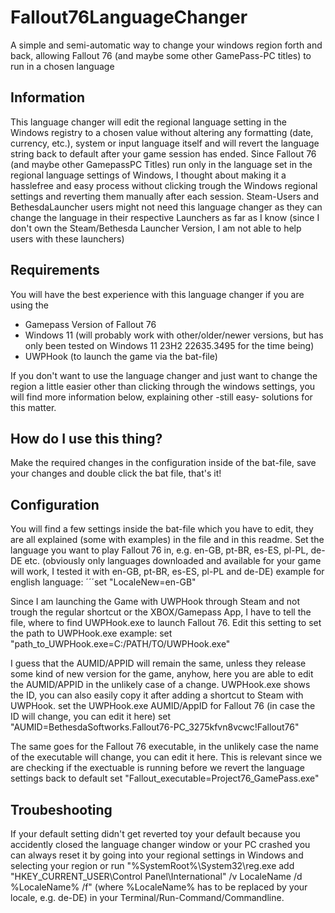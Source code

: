 # Fallout76LanguageChanger
A simple and semi-automatic way to change your windows region forth and back, allowing Fallout 76 (and maybe some other GamePass-PC titles) to run in a chosen language

## Information
This language changer will edit the regional language setting in the Windows registry to a chosen value without altering any formatting (date, currency, etc.), system or input language itself and will revert the language string back to default after your game session has ended.
Since Fallout 76 (and maybe other GamepassPC Titles) run only in the language set in the regional language settings of Windows, I thought about making it a hasslefree and easy process without clicking trough the Windows regional settings and reverting them manually after each session.
Steam-Users and BethesdaLauncher users might not need this language changer as they can change the language in their respective Launchers as far as I know (since I don't own the Steam/Bethesda Launcher Version, I am not able to help users with these launchers)

## Requirements
You will have the best experience with this language changer if you are using the 
- Gamepass Version of Fallout 76
- Windows 11 (will probably work with other/older/newer versions, but has only been tested on Windows 11 23H2 22635.3495 for the time being)
- UWPHook (to launch the game via the bat-file)

If you don't want to use the language changer and just want to change the region a little easier other than clicking through the windows settings, you will find more information below, explaining other -still easy- solutions for this matter.

## How do I use this thing?
Make the required changes in the configuration inside of the bat-file, save your changes and double click the bat file, that's it!

## Configuration
You will find a few settings inside the bat-file which you have to edit, they are all explained (some with examples) in the file and in this readme.
Set the language you want to play Fallout 76 in, e.g. en-GB, pt-BR, es-ES, pl-PL, de-DE etc. (obviously only languages downloaded and available for your game will work, I tested it with en-GB, pt-BR, es-ES, pl-PL and de-DE)
example for english language: ´´´set "LocaleNew=en-GB"

Since I am launching the Game with UWPHook through Steam and not trough the regular shortcut or the XBOX/Gamepass App, I have to tell the file, where to find UWPHook.exe to launch Fallout 76.
Edit this setting to set the path to UWPHook.exe
example: set "path_to_UWPHook.exe=C:/PATH/TO/UWPHook.exe"

I guess that the AUMID/APPID will remain the same, unless they release some kind of new version for the game, anyhow, here you are able to edit the AUMID/APPID in the unlikely case of a change. UWPHook.exe shows the ID, you can also easily copy it after adding a shortcut to Steam with UWPHook.
set the UWPHook.exe AUMID/AppID for Fallout 76 (in case the ID will change, you can edit it here)
set "AUMID=BethesdaSoftworks.Fallout76-PC_3275kfvn8vcwc!Fallout76"

The same goes for the Fallout 76 executable, in the unlikely case the name of the executable will change, you can edit it here.
This is relevant since we are checking if the exectuable is running before we revert the language settings back to default
set "Fallout_executable=Project76_GamePass.exe"

## Troubeshooting
If your default setting didn't get reverted toy your default because you accidently closed the language changer window or your PC crashed you can always reset it by going into your regional settings in Windows and selecting your region or run
"%SystemRoot%\System32\reg.exe add "HKEY_CURRENT_USER\Control Panel\International" /v LocaleName /d %LocaleName% /f" (where %LocaleName% has to be replaced by your locale, e.g. de-DE) in your Terminal/Run-Command/Commandline.
